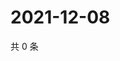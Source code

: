 # 2021-12-08

共 0 条

<!-- BEGIN WEIBO -->
<!-- 最后更新时间 Wed Dec 08 2021 06:00:31 GMT+0800 (China Standard Time) -->

<!-- END WEIBO -->

